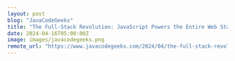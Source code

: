 ```yaml
---
layout: post
blog: "JavaCodeGeeks"
title: "The Full-Stack Revolution: JavaScript Powers the Entire Web Stack"
date: 2024-04-16T05:00:00Z
image: images/javacodegeeks.png
remote_url: "https://www.javacodegeeks.com/2024/04/the-full-stack-revolution-javascript-powers-the-entire-web-stack.html"
---
```

